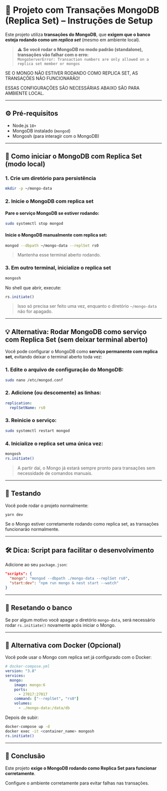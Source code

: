 # 🧾 Projeto com Transações MongoDB (Replica Set) – Instruções de Setup

Este projeto utiliza **transações do MongoDB**, que **exigem que o banco esteja rodando como um _replica set_** (mesmo em ambiente local).

> ⚠️ **Se você rodar o MongoDB no modo padrão (standalone), transações vão falhar com o erro:**  
> `MongoServerError: Transaction numbers are only allowed on a replica set member or mongos`

SE O MONGO NÃO ESTIVER RODANDO COMO REPLICA SET, AS TRANSAÇÕES NÃO FUNCIONARÃO!

ESSAS CONFIGURAÇÕES SÃO NECESSÁRIAS ABAIXO SÃO PARA AMBIENTE LOCAL.

---

## ⚙️ Pré-requisitos

- Node.js `18+`
- MongoDB instalado (`mongod`)
- Mongosh (para interagir com o MongoDB)

---

## 🚀 Como iniciar o MongoDB com Replica Set (modo local)

### 1. Crie um diretório para persistência

```bash
mkdir -p ~/mongo-data
```

### 2. Inicie o MongoDB com replica set

#### Pare o serviço MongoDB se estiver rodando:

```bash
sudo systemctl stop mongod
```

#### Inicie o MongoDB manualmente com replica set:

```bash
mongod --dbpath ~/mongo-data --replSet rs0
```

> Mantenha esse terminal aberto rodando.

### 3. Em outro terminal, inicialize o replica set

```bash
mongosh
```

No shell que abrir, execute:

```js
rs.initiate()
```

> Isso só precisa ser feito uma vez, enquanto o diretório `~/mongo-data` não for apagado.

---

## 💡 Alternativa: Rodar MongoDB como serviço com Replica Set (sem deixar terminal aberto)

Você pode configurar o MongoDB como **serviço permanente com replica set**, evitando deixar o terminal aberto toda vez:

### 1. Edite o arquivo de configuração do MongoDB:

```bash
sudo nano /etc/mongod.conf
```

### 2. Adicione (ou descomente) as linhas:

```yaml
replication:
  replSetName: rs0
```

### 3. Reinicie o serviço:

```bash
sudo systemctl restart mongod
```

### 4. Inicialize o replica set uma única vez:

```bash
mongosh
rs.initiate()
```

> A partir daí, o Mongo já estará sempre pronto para transações sem necessidade de comandos manuais.

---

## 🧪 Testando

Você pode rodar o projeto normalmente:

```bash
yarn dev
```

Se o Mongo estiver corretamente rodando como replica set, as transações funcionarão normalmente.

---

## 🛠️ Dica: Script para facilitar o desenvolvimento

Adicione ao seu `package.json`:

```json
"scripts": {
  "mongo": "mongod --dbpath ./mongo-data --replSet rs0",
  "start:dev": "npm run mongo & nest start --watch"
}
```

---

## 🧼 Resetando o banco

Se por algum motivo você apagar o diretório `mongo-data`, será necessário rodar `rs.initiate()` novamente após iniciar o Mongo.

---

## 🐳 Alternativa com Docker (Opcional)

Você pode usar o Mongo com replica set já configurado com o Docker:

```yaml
# docker-compose.yml
version: "3.8"
services:
  mongo:
    image: mongo:6
    ports:
      - 27017:27017
    command: ["--replSet", "rs0"]
    volumes:
      - ./mongo-data:/data/db
```

Depois de subir:

```bash
docker-compose up -d
docker exec -it <container_name> mongosh
rs.initiate()
```

---

## 📌 Conclusão

Este projeto **exige o MongoDB rodando como Replica Set para funcionar corretamente**.

Configure o ambiente corretamente para evitar falhas nas transações.
